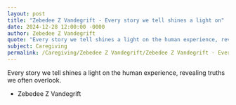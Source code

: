 ```yaml
---
layout: post
title: "Zebedee Z Vandegrift - Every story we tell shines a light on"
date: 2024-12-28 12:00:00 -0000
author: Zebedee Z Vandegrift
quote: "Every story we tell shines a light on the human experience, revealing truths we often overlook."
subject: Caregiving
permalink: /Caregiving/Zebedee Z Vandegrift/Zebedee Z Vandegrift - Every story we tell shines a light on
---
```


Every story we tell shines a light on the human experience, revealing truths we often overlook.

- Zebedee Z Vandegrift
